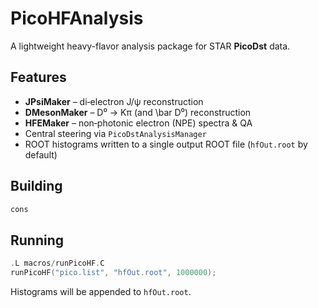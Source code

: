 # PicoHFAnalysis

A lightweight heavy-flavor analysis package for STAR **PicoDst** data.

## Features
* **JPsiMaker** – di‐electron J/ψ reconstruction
* **DMesonMaker** – D⁰ → Kπ (and \bar D⁰) reconstruction
* **HFEMaker** – non‐photonic electron (NPE) spectra & QA
* Central steering via `PicoDstAnalysisManager`
* ROOT histograms written to a single output ROOT file (`hfOut.root` by default)

## Building
```bash
cons
```

## Running

```C++
.L macros/runPicoHF.C
runPicoHF("pico.list", "hfOut.root", 1000000);
```
Histograms will be appended to `hfOut.root`.

